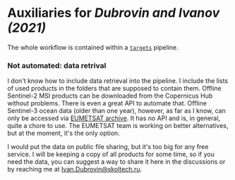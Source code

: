 # Auxiliaries for *Dubrovin and Ivanov (2021)*

The whole workflow is contained within a [`targets`](https://github.com/ropensci/targets) pipeline.

### Not automated: data retrival

I don't know how to include data retrieval into the pipeline.
I include the lists of used products in the folders that are supposed to contain them.
Offline Sentinel-2 MSI products can be downloaded from the Copernicus Hub without problems.
There is even a great API to automate that.
Offline Sentinel-3 ocean data (older than one year), however, as far as I know, can only be accessed via [EUMETSAT archive](https://archive.eumetsat.int).
It has no API and is, in general, quite a chore to use.
The EUMETSAT team is working on better alternatives, but at the moment, it's the only option.

I would put the data on public file sharing, but it's too big for any free service.
I will be keeping a copy of all products for some time, so if you need the data, you can suggest a way to share it here in the discussions or by reaching me at Ivan.Dubrovin@skoltech.ru.

